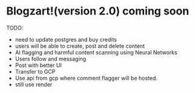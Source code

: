 # Blogzart!(version 2.0) coming soon
TODO: 
- need to update postgres and buy credits
- users will be able to create, post and delete content
- AI flagging and harmful content scanning using Neural Networks
- Users follow and messaging
- Post with better UI
- Transfer to GCP
- Use api from gcp where comment flagger will be hosted.
- still use render